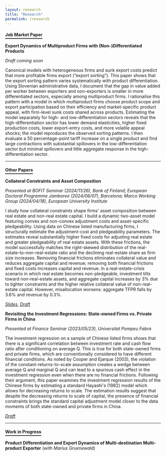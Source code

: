 ```yaml
---
layout: research
title: "Research"
permalink: /research
---
```

<style>
/* underline only h4 within this page wrapper */
.research-only h4 {
  text-decoration: underline;
  text-underline-offset: 0.4em;
  text-decoration-thickness: 2px;
}
</style>

<div class="research-only" markdown="1">

#### Job Market Paper

**Export Dynamics of Multiproduct Firms with (Non-)Differentiated Products**

*Draft coming soon*

Canonical models with heterogeneous firms and sunk export costs predict that more profitable firms export (“export sorting”). This paper shows that the export sorting pattern varies systematically with product differentiation. Using Slovenian administrative data, I document that the gap in value added per worker between exporters and non-exporters is smaller in more differentiated sectors, especially among multiproduct firms. I rationalise this pattern with a model in which multiproduct firms choose product scope and export participation based on their efficiency and market-specific product appeal, with firm-level sunk  costs shared across products. Estimating the model separately for high- and low-differentiation sectors reveals that the high-differentiation sector has lower demand elasticities, higher fixed production costs, lower export-entry costs, and more volatile appeal shocks; the model reproduces the observed sorting patterns. I then evaluate a 50 percentage-point tariff increase on a single product and find large contractions with substantial spillovers in the low-differentiation sector but minimal spillovers and little aggregate response in the high-differentiation sector.

---

#### Other Papers

**Collateral Constraints and Asset Composition**

*Presented at BOFIT Seminar (2024/11/26), Bank of Finland; European Doctoral Programme Jamboree (2024/06/07), Barcelona; Marco Working Group (2024/04/18), European University Institute*

I study how collateral constraints shape firms' asset composition between real estate and non-real estate capital. I build a dynamic two-asset model featuring convex and non-convex adjustment costs and asset-specific pledgeability. Using data on Chinese listed manufacturing firms, I structurally estimate the adjustment-cost and pledgeability parameters. The estimates reveal substantially higher fixed costs for adjusting real estate and greater pledgeability of real estate assets. With these frictions, the model successfully matches the right-skewed distribution of the real-estate-to-non-real-estate ratio and the declining real-estate share as firm size increases. Removing financial frictions eliminates collateral value and reduces aggregate capital and revenue; removing both financial frictions and fixed costs increases capital and revenue. In a real-estate-crisis scenario in which real estate becomes non-pledgeable, investment tilts toward non-real-estate assets, and aggregate capital increases by 3% due to tighter constraints and the higher relative collateral value of non-real-estate capital. However, misallocation worsens: aggregate TFPR falls by 3.6% and revenue by 0.3%.

[*Slides*](/assets/slides_collateral_investment.pdf), [*Draft*](/assets/draft_collateral_investment.pdf)

**Revisiting the Investment Regressions: State-owned Firms vs. Private Firms in China**

*Presented at Finance Seminar (2023/05/23), Universitat Pompeu Fabra*

The investment regression on a sample of Chinese listed firms shows that there is a significant correlation between investment rate and cash flow ratio after conditioning on average Q. This is true for both state-owned firms and private firms, which are conventionally considered to have different financial conditions. As noted by Cooper and Ejarque (2003), the violation of the constant-returns-to-scale assumption creates a wedge between average Q and marginal Q and can lead to a spurious cash effect in the investment regression even when there are no financial frictions. Following their argument, this paper examines the investment regression results of the Chinese firms by estimating a standard Hayashi's (1982) model which allows for decreasing returns to scale. The estimation results suggest that despite the decreasing returns to scale of capital, the presence of financial constraints brings the standard capital adjustment model closer to the data moments of both state-owned and private firms in China.

[*Draft*](/assets/draft_qreg_ch.pdf)

---

#### Work in Progress

**Product Differentiation and Export Dynamics of Multi-destination Multi-product Exporter** (*with Marius Gruenewald*)

</div>
